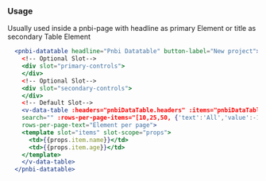 
### Usage

Usually used inside a pnbi-page with headline as primary Element or title as secondary Table Element

```jsx
  <pnbi-datatable headline="Pnbi Datatable" button-label="New project">
    <!-- Optional Slot-->
    <div slot="primary-controls">
    </div>
    <!-- Optional Slot-->
    <div slot="secondary-controls">
    </div>
    <!-- Default Slot-->
    <v-data-table :headers="pnbiDataTable.headers" :items="pnbiDataTable.items"
    search="" :rows-per-page-items="[10,25,50, {'text':'All','value':-1}]"
    rows-per-page-text="Element per page">
    <template slot="items" slot-scope="props">
      <td>{{props.item.name}}</td>
      <td>{{props.item.age}}</td>
    </template>
    </v-data-table>
  </pnbi-datatable>
```
